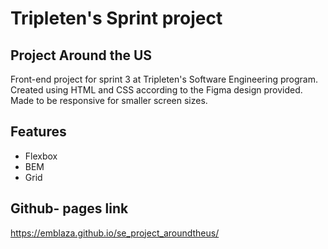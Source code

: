 # Tripleten's Sprint project

## Project Around the US

Front-end project for sprint 3 at Tripleten's Software Engineering program. Created using HTML and CSS according to the Figma design provided. Made to be responsive for smaller screen sizes.

## Features

- Flexbox
- BEM
- Grid

## Github- pages link

https://emblaza.github.io/se_project_aroundtheus/
